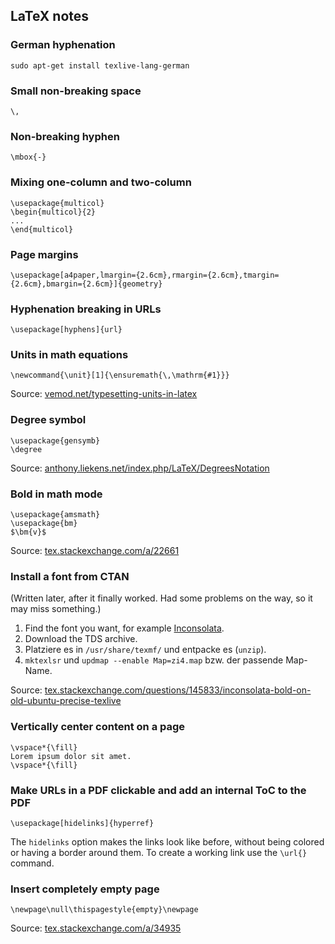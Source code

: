 ## LaTeX notes


### German hyphenation

    sudo apt-get install texlive-lang-german


### Small non-breaking space

    \,


### Non-breaking hyphen

    \mbox{-}


### Mixing one-column and two-column

    \usepackage{multicol}
    \begin{multicol}{2}
    ...
    \end{multicol}


### Page margins

    \usepackage[a4paper,lmargin={2.6cm},rmargin={2.6cm},tmargin={2.6cm},bmargin={2.6cm}]{geometry}


### Hyphenation breaking in URLs

    \usepackage[hyphens]{url}


### Units in math equations

    \newcommand{\unit}[1]{\ensuremath{\,\mathrm{#1}}}

Source: [vemod.net/typesetting-units-in-latex](http://vemod.net/typesetting-units-in-latex)


### Degree symbol

    \usepackage{gensymb}
    \degree

Source: [anthony.liekens.net/index.php/LaTeX/DegreesNotation](http://anthony.liekens.net/index.php/LaTeX/DegreesNotation)


### Bold in math mode

    \usepackage{amsmath}
    \usepackage{bm}
    $\bm{v}$

Source: [tex.stackexchange.com/a/22661](http://tex.stackexchange.com/a/22661)


### Install a font from CTAN

(Written later, after it finally worked. Had some problems on the way, so it may miss something.)

1. Find the font you want, for example [Inconsolata](http://www.ctan.org/tex-archive/fonts/inconsolata/).
2. Download the TDS archive.
3. Platziere es in `/usr/share/texmf/` und entpacke es (`unzip`).
4. `mktexlsr` und `updmap --enable Map=zi4.map` bzw. der passende Map-Name.

Source: [tex.stackexchange.com/questions/145833/inconsolata-bold-on-old-ubuntu-precise-texlive](https://tex.stackexchange.com/questions/145833/inconsolata-bold-on-old-ubuntu-precise-texlive)


### Vertically center content on a page

    \vspace*{\fill}
    Lorem ipsum dolor sit amet.
    \vspace*{\fill}


### Make URLs in a PDF clickable and add an internal ToC to the PDF

    \usepackage[hidelinks]{hyperref}

The `hidelinks` option makes the links look like before, without being colored or having a border around them. To create a working link use the `\url{}` command.


### Insert completely empty page

    \newpage\null\thispagestyle{empty}\newpage

Source: [tex.stackexchange.com/a/34935](http://tex.stackexchange.com/a/34935)
